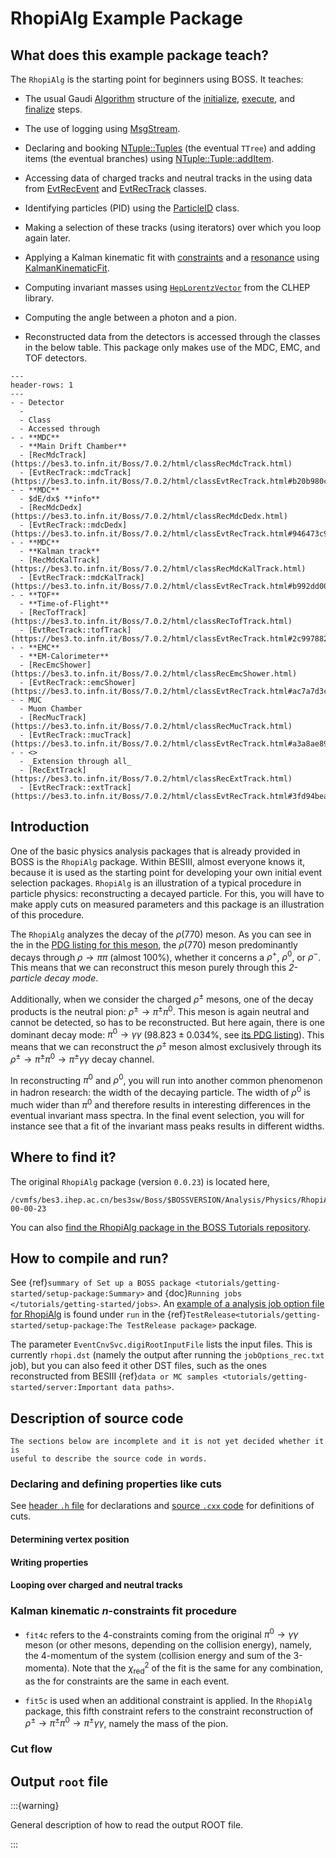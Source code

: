# RhopiAlg Example Package

## What does this example package teach?

The `RhopiAlg` is the starting point for beginners using BOSS. It teaches:

- The usual Gaudi
  [Algorithm](https://dayabay.bnl.gov/dox/GaudiKernel/html/classAlgorithm.html)
  structure of the
  [initialize](https://dayabay.bnl.gov/dox/GaudiKernel/html/classAlgorithm.html#ab889608fa1b738d0dbfef7751e8598ae),
  [execute](https://dayabay.bnl.gov/dox/GaudiKernel/html/classIAlgorithm.html#a751b04dd35a3877d8799fcd07d0a6892),
  and
  [finalize](https://dayabay.bnl.gov/dox/GaudiKernel/html/classAlgorithm.html#a9ffbd123ceb6c35e7c0344428d911fdc)
  steps.

- The use of logging using
  [MsgStream](https://dayabay.bnl.gov/dox/GaudiKernel/html/classMsgStream.html).

- Declaring and booking
  [NTuple::Tuples](https://dayabay.bnl.gov/dox/GaudiKernel/html/classNTuple_1_1Tuple.html)
  (the eventual `TTree`) and adding items (the eventual branches) using
  [NTuple::Tuple::addItem](https://dayabay.bnl.gov/dox/GaudiKernel/html/classNTuple_1_1Tuple.html#a78033967fbd89f7f18e7d6d7d43f41ac).

- Accessing data of charged tracks and neutral tracks in the using data from
  [EvtRecEvent](https://bes3.to.infn.it/Boss/7.0.2/html/classEvtRecEvent.html) and
  [EvtRecTrack](https://bes3.to.infn.it/Boss/7.0.2/html/classEvtRecTrack.html) classes.

- Identifying particles (PID) using the
  [ParticleID](https://bes3.to.infn.it/Boss/7.0.2/html/classParticleID.html) class.

- Making a selection of these tracks (using iterators) over which you loop again later.

- Applying a Kalman kinematic fit with
  [constraints](https://bes3.to.infn.it/Boss/7.0.2/html/classTrackPool.html#5ecaf22a24d60b2979d0ccd3b0c1df10)
  and a
  [resonance](https://bes3.to.infn.it/Boss/7.0.2/html/classKalmanKinematicFit.html#1163bb8ab7e0ebc53c81b2a4d840ebb0)
  using
  [KalmanKinematicFit](https://bes3.to.infn.it/Boss/7.0.2/html/classKalmanKinematicFit.html).

- Computing invariant masses using
  [`HepLorentzVector`](https://proj-clhep.web.cern.ch/proj-clhep/doc/CLHEP_2_2_0_4/html/classCLHEP_1_1HepLorentzVector.html)
  from the CLHEP library.

- Computing the angle between a photon and a pion.

- Reconstructed data from the detectors is accessed through the classes in the below
  table. This package only makes use of the MDC, EMC, and TOF detectors.

```{list-table}
---
header-rows: 1
---
- - Detector
  -
  - Class
  - Accessed through
- - **MDC**
  - **Main Drift Chamber**
  - [RecMdcTrack](https://bes3.to.infn.it/Boss/7.0.2/html/classRecMdcTrack.html)
  - [EvtRecTrack::mdcTrack](https://bes3.to.infn.it/Boss/7.0.2/html/classEvtRecTrack.html#b20b980cd2f97e76870d85310f3701a9)
- - **MDC**
  - $dE/dx$ **info**
  - [RecMdcDedx](https://bes3.to.infn.it/Boss/7.0.2/html/classRecMdcDedx.html)
  - [EvtRecTrack::mdcDedx](https://bes3.to.infn.it/Boss/7.0.2/html/classEvtRecTrack.html#946473c9e8d949a44e1254f70014ce6e)
- - **MDC**
  - **Kalman track**
  - [RecMdcKalTrack](https://bes3.to.infn.it/Boss/7.0.2/html/classRecMdcKalTrack.html)
  - [EvtRecTrack::mdcKalTrack](https://bes3.to.infn.it/Boss/7.0.2/html/classEvtRecTrack.html#b992dd00fcd938cf17b4a6090ca16a81)
- - **TOF**
  - **Time-of-Flight**
  - [RecTofTrack](https://bes3.to.infn.it/Boss/7.0.2/html/classRecTofTrack.html)
  - [EvtRecTrack::tofTrack](https://bes3.to.infn.it/Boss/7.0.2/html/classEvtRecTrack.html#2c997882dd8ad532f01f0a10f93de2a0)
- - **EMC**
  - **EM-Calorimeter**
  - [RecEmcShower](https://bes3.to.infn.it/Boss/7.0.2/html/classRecEmcShower.html)
  - [EvtRecTrack::emcShower](https://bes3.to.infn.it/Boss/7.0.2/html/classEvtRecTrack.html#ac7a7d3cc71a349c2e9de6cf19865ecf)
- - MUC
  - Muon Chamber
  - [RecMucTrack](https://bes3.to.infn.it/Boss/7.0.2/html/classRecMucTrack.html)
  - [EvtRecTrack::mucTrack](https://bes3.to.infn.it/Boss/7.0.2/html/classEvtRecTrack.html#a3a8ae89c68adcec20ac3fb7248a1b31)
- - <>
  - _Extension through all_
  - [RecExtTrack](https://bes3.to.infn.it/Boss/7.0.2/html/classRecExtTrack.html)
  - [EvtRecTrack::extTrack](https://bes3.to.infn.it/Boss/7.0.2/html/classEvtRecTrack.html#3fd94beab03bbde9f056f832b106868a)
```

## Introduction

One of the basic physics analysis packages that is already provided in BOSS is the
`RhopiAlg` package. Within BESIII, almost everyone knows it, because it is used as the
starting point for developing your own initial event selection packages. `RhopiAlg` is
an illustration of a typical procedure in particle physics: reconstructing a decayed
particle. For this, you will have to make apply cuts on measured parameters and this
package is an illustration of this procedure.

The `RhopiAlg` analyzes the decay of the $\rho(770)$ meson. As you can see in the in the
[PDG listing for this meson](http://pdg.lbl.gov/2018/listings/rpp2018-list-rho-770.pdf),
the $\rho(770)$ meson predominantly decays through $\rho\rightarrow\pi\pi$ (almost
$100\%$), whether it concerns a $\rho^+$, $\rho^0$, or $\rho^-$. This means that we can
reconstruct this meson purely through this _2-particle decay mode_.

Additionally, when we consider the charged $\rho^\pm$ mesons, one of the decay products
is the neutral pion: $\rho^\pm \rightarrow \pi^\pm\pi^0$. This meson is again neutral
and cannot be detected, so has to be reconstructed. But here again, there is one
dominant decay mode: $\pi^0 \rightarrow
\gamma\gamma$ ($98.823 \pm 0.034 \%$, see
[its PDG listing](http://pdg.lbl.gov/2018/listings/rpp2018-list-pi-zero.pdf)). This
means that we can reconstruct the $\rho^\pm$ meson almost exclusively through its
$\rho^\pm \rightarrow \pi^\pm\pi^0 \rightarrow \pi^\pm\gamma\gamma$ decay channel.

In reconstructing $\pi^0$ and $\rho^0$, you will run into another common phenomenon in
hadron research: the width of the decaying particle. The width of $\rho^0$ is much wider
than $\pi^0$ and therefore results in interesting differences in the eventual invariant
mass spectra. In the final event selection, you will for instance see that a fit of the
invariant mass peaks results in different widths.

## Where to find it?

The original `RhopiAlg` package (version `0.0.23`) is located here,

```text
/cvmfs/bes3.ihep.ac.cn/bes3sw/Boss/$BOSSVERSION/Analysis/Physics/RhopiAlg/RhopiAlg-00-00-23
```

You can also
[find the RhopiAlg package in the BOSS Tutorials repository](http://code.ihep.ac.cn/bes3/BOSS_Tutorials/-/tree/master/RhopiAlg/RhopiAlg-00-00-23).

## How to compile and run?

See
{ref}`summary of Set up a BOSS package <tutorials/getting-started/setup-package:Summary>`
and {doc}`Running jobs </tutorials/getting-started/jobs>`. An
[example of a analysis job option file for RhopiAlg](https://github.com/redeboer/BOSS_IniSelect_ORIGINAL/blob/b48291704f1b1df6a9953fd50689b9039f064815/workarea/TestRelease/TestRelease-00-00-00/run/jobOptions_ana_rhopi.txt)
is found under `run` in the
{ref}`TestRelease<tutorials/getting-started/setup-package:The TestRelease package>`
package.

The parameter `EventCnvSvc.digiRootInputFile` lists the input files. This is currently
`rhopi.dst` (namely the output after running the `jobOptions_rec.txt` job), but you can
also feed it other DST files, such as the ones reconstructed from BESIII
{ref}`data or MC samples <tutorials/getting-started/server:Important data paths>`.

## Description of source code

```{warning}
The sections below are incomplete and it is not yet decided whether it is
useful to describe the source code in words.
```

### Declaring and defining properties like cuts

See
[header `.h` file](https://github.com/redeboer/BOSS_IniSelect_ORIGINAL/blob/b48291704f1b1df6a9953fd50689b9039f064815/workarea/Analysis/Physics/RhopiAlg/RhopiAlg-01-00-00/RhopiAlg/RhopiAlg.h#L42)
for declarations and
[source `.cxx` code](https://github.com/redeboer/BOSS_IniSelect_ORIGINAL/blob/master/workarea/Analysis/Physics/RhopiAlg/RhopiAlg-01-00-00/src/RhopiAlg.cxx)
for definitions of cuts.

#### Determining vertex position

#### Writing properties

#### Looping over charged and neutral tracks

### Kalman kinematic $n$-constraints fit procedure

- `fit4c` refers to the 4-constraints coming from the original
  $\pi^0 \rightarrow \gamma\gamma$ meson (or other mesons, depending on the collision
  energy), namely, the 4-momentum of the system (collision energy and sum of the
  3-momenta). Note that the $\chi^2_\text{red}$ of the fit is the same for any
  combination, as the for constraints are the same in each event.

- `fit5c` is used when an additional constraint is applied. In the `RhopiAlg` package,
  this fifth constraint refers to the constraint reconstruction of
  $\rho^\pm \rightarrow \pi^\pm\pi^0 \rightarrow \pi^\pm\gamma\gamma$, namely the mass
  of the pion.

### Cut flow

## Output `root` file

:::{warning}

General description of how to read the output ROOT file.

:::
